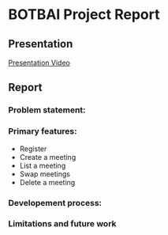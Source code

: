 # BOTBAI Project Report

## Presentation

[Presentation Video](https://www.youtube.com/watch?v=TrGm6JbKymk&t=176s)


## Report

### Problem statement:

### Primary features:

* Register
* Create a meeting
* List a meeting
* Swap meetings
* Delete a meeting


### Developement process:

### Limitations and future work